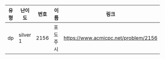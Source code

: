 |유형|난이도|번호|이름|링크|
|------|---|---|---|---|
|dp|silver 1|2156|포도주 시|https://www.acmicpc.net/problem/2156|
